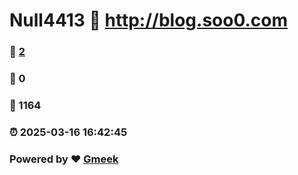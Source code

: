 # Null4413 :link: http://blog.soo0.com 
### :page_facing_up: [2](http://blog.soo0.com/tag.html) 
### :speech_balloon: 0 
### :hibiscus: 1164 
### :alarm_clock: 2025-03-16 16:42:45 
### Powered by :heart: [Gmeek](https://github.com/Meekdai/Gmeek)
